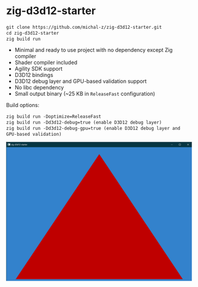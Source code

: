 # zig-d3d12-starter

```
git clone https://github.com/michal-z/zig-d3d12-starter.git
cd zig-d3d12-starter
zig build run
```
* Minimal and ready to use project with no dependency except Zig compiler
* Shader compiler included
* Agility SDK support
* D3D12 bindings
* D3D12 debug layer and GPU-based validation support
* No libc dependency
* Small output binary (~25 KB in `ReleaseFast` configuration)

Build options:

    zig build run -Doptimize=ReleaseFast
    zig build run -Dd3d12-debug=true (enable D3D12 debug layer)
    zig build run -Dd3d12-debug-gpu=true (enable D3D12 debug layer and GPU-based validation)

![image](screenshot.png)
